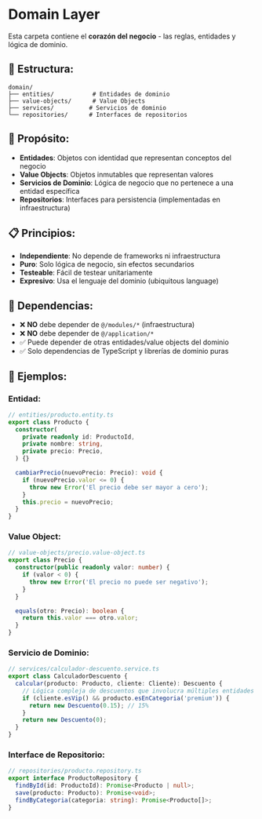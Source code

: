 # Domain Layer

Esta carpeta contiene el **corazón del negocio** - las reglas, entidades y lógica de dominio.

## 📁 Estructura:

```
domain/
├── entities/           # Entidades de dominio
├── value-objects/      # Value Objects
├── services/          # Servicios de dominio
└── repositories/      # Interfaces de repositorios
```

## 🎯 Propósito:

- **Entidades**: Objetos con identidad que representan conceptos del negocio
- **Value Objects**: Objetos inmutables que representan valores
- **Servicios de Dominio**: Lógica de negocio que no pertenece a una entidad específica
- **Repositorios**: Interfaces para persistencia (implementadas en infraestructura)

## 📋 Principios:

- **Independiente**: No depende de frameworks ni infraestructura
- **Puro**: Solo lógica de negocio, sin efectos secundarios
- **Testeable**: Fácil de testear unitariamente
- **Expresivo**: Usa el lenguaje del dominio (ubiquitous language)

## 🔗 Dependencias:

- ❌ **NO** debe depender de `@/modules/*` (infraestructura)
- ❌ **NO** debe depender de `@/application/*`
- ✅ Puede depender de otras entidades/value objects del dominio
- ✅ Solo dependencias de TypeScript y librerías de dominio puras

## 📝 Ejemplos:

### Entidad:
```typescript
// entities/producto.entity.ts
export class Producto {
  constructor(
    private readonly id: ProductoId,
    private nombre: string,
    private precio: Precio,
  ) {}

  cambiarPrecio(nuevoPrecio: Precio): void {
    if (nuevoPrecio.valor <= 0) {
      throw new Error('El precio debe ser mayor a cero');
    }
    this.precio = nuevoPrecio;
  }
}
```

### Value Object:
```typescript
// value-objects/precio.value-object.ts
export class Precio {
  constructor(public readonly valor: number) {
    if (valor < 0) {
      throw new Error('El precio no puede ser negativo');
    }
  }

  equals(otro: Precio): boolean {
    return this.valor === otro.valor;
  }
}
```

### Servicio de Dominio:
```typescript
// services/calculador-descuento.service.ts
export class CalculadorDescuento {
  calcular(producto: Producto, cliente: Cliente): Descuento {
    // Lógica compleja de descuentos que involucra múltiples entidades
    if (cliente.esVip() && producto.esEnCategoria('premium')) {
      return new Descuento(0.15); // 15%
    }
    return new Descuento(0);
  }
}
```

### Interface de Repositorio:
```typescript
// repositories/producto.repository.ts
export interface ProductoRepository {
  findById(id: ProductoId): Promise<Producto | null>;
  save(producto: Producto): Promise<void>;
  findByCategoria(categoria: string): Promise<Producto[]>;
}
```
